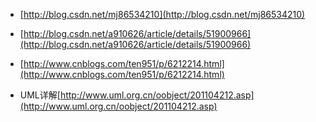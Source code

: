 - [http://blog.csdn.net/mj86534210](http://blog.csdn.net/mj86534210)
- [http://blog.csdn.net/a910626/article/details/51900966](http://blog.csdn.net/a910626/article/details/51900966)
- [http://www.cnblogs.com/ten951/p/6212214.html](http://www.cnblogs.com/ten951/p/6212214.html)

- UML详解[http://www.uml.org.cn/oobject/201104212.asp](http://www.uml.org.cn/oobject/201104212.asp)